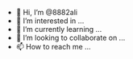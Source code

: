 - 👋 Hi, I’m @8882ali
- 👀 I’m interested in ...
- 🌱 I’m currently learning ...
- 💞️ I’m looking to collaborate on ...
- 📫 How to reach me ...

<!---
8882ali/8882ali is a ✨ special ✨ repository because its `README.md` (this file) appears on your GitHub profile.
You can click the Preview link to take a look at your changes.
--->
